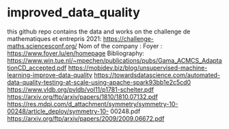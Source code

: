 # improved_data_quality
this github repo contains the data and works on the challenge de mathematiques et entrepris 2021:  https://challenge-maths.sciencesconf.org/
Nom of the company : Foyer : https://www.foyer.lu/en/homepage
Bibliography:
https://www.win.tue.nl/~mpechen/publications/pubs/Gama_ACMCS_AdaptationCD_accepted.pdf
https://mobidev.biz/blog/unsupervised-machine-learning-improve-data-quality
https://towardsdatascience.com/automated-data-quality-testing-at-scale-using-apache-spark93bb1e2c5cd0
https://www.vldb.org/pvldb/vol11/p1781-schelter.pdf
https://arxiv.org/ftp/arxiv/papers/1810/1810.07132.pdf
https://res.mdpi.com/d_attachment/symmetry/symmetry-10-00248/article_deploy/symmetry-10-
00248.pdf
https://arxiv.org/ftp/arxiv/papers/2009/2009.06672.pdf
